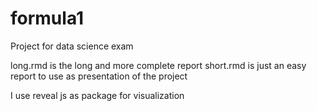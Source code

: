 # formula1
Project for data science exam 

long.rmd is the long and more complete report
short.rmd is just an easy report to use as presentation of the project

I use reveal js as package for visualization
